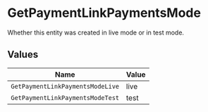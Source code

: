 # GetPaymentLinkPaymentsMode

Whether this entity was created in live mode or in test mode.


## Values

| Name                             | Value                            |
| -------------------------------- | -------------------------------- |
| `GetPaymentLinkPaymentsModeLive` | live                             |
| `GetPaymentLinkPaymentsModeTest` | test                             |